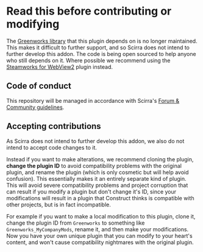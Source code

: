 # Read this before contributing or modifying

The [Greenworks library](https://github.com/greenheartgames/greenworks) that this plugin depends on is no longer maintained. This makes it difficult to further support, and so Scirra does not intend to further develop this addon. The code is being open sourced to help anyone who still depends on it. Where possible we recommend using the [Steamworks for WebView2](https://github.com/Scirra/Construct-Plugin-Steamworks) plugin instead.

## Code of conduct

This repository will be managed in accordance with Scirra's [Forum & Community guidelines](https://www.construct.net/en/forum/general/open-topic-33/forum-community-guidelines-141035).

## Accepting contributions

As Scirra does not intend to further develop this addon, we also do not intend to accept code changes to it.

Instead if you want to make alterations, we recommend cloning the plugin, **change the plugin ID** to avoid compatibility problems with the original plugin, and rename the plugin (which is only cosmetic but will help avoid confusion). This essentially makes it an entirely separate kind of plugin. This will avoid severe compatibility problems and project corruption that can result if you modify a plugin but don't change it's ID, since your modifications will result in a plugin that Construct thinks is compatible with other projects, but is in fact incompatible.

For example if you want to make a local modification to this plugin, clone it, change the plugin ID from `Greenworks` to something like `Greenworks_MyCompanyMods`, rename it, and then make your modifications. Now you have your own unique plugin that you can modify to your heart's content, and won't cause compatibility nightmares with the original plugin.
